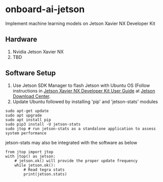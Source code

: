 # onboard-ai-jetson
Implement machine learning models on Jetson Xavier NX Developer Kit

## Hardware
1. Nvidia Jetson Xavier NX
2. TBD

## Software Setup
1. Use Jetson SDK Manager to flash Jetson with Ubuntu OS (Follow instructions in [Jetson Xavier NX Developer Kit User Guide](https://developer.nvidia.com/jetson-xavier-nx-developer-kit-user-guide) at [Jetson Download Center](https://developer.nvidia.com/embedded/downloads#?search=Developer%20Kit%20User%20Guide).
2. Update Ubuntu followed by installing 'pip' and 'jetson-stats' modules

```shell
sudo apt-get update
sudo apt upgrade
sudo apt install pip
sudo pip3 install -U jetson-stats
sudo jtop # run jetson-stats as a standalone application to assess system performance
```
jetson-stats may also be integrated with the software as below
```shell
from jtop import jtop
with jtop() as jetson:
    # jetson.ok() will provide the proper update frequency
    while jetson.ok():
        # Read tegra stats
        print(jetson.stats)
```
